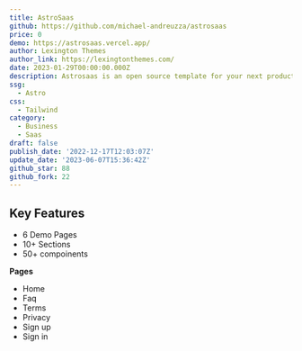 ```yaml
---
title: AstroSaas
github: https://github.com/michael-andreuzza/astrosaas
price: 0
demo: https://astrosaas.vercel.app/
author: Lexington Themes
author_link: https://lexingtonthemes.com/
date: 2023-01-29T00:00:00.000Z
description: Astrosaas is an open source template for your next product.
ssg:
  - Astro
css:
  - Tailwind
category:
  - Business
  - Saas
draft: false
publish_date: '2022-12-17T12:03:07Z'
update_date: '2023-06-07T15:36:42Z'
github_star: 88
github_fork: 22
---
```


## Key Features

- 6 Demo Pages
- 10+ Sections
- 50+ compoinents

**Pages**
- Home
- Faq
- Terms
- Privacy
- Sign up
- Sign in
